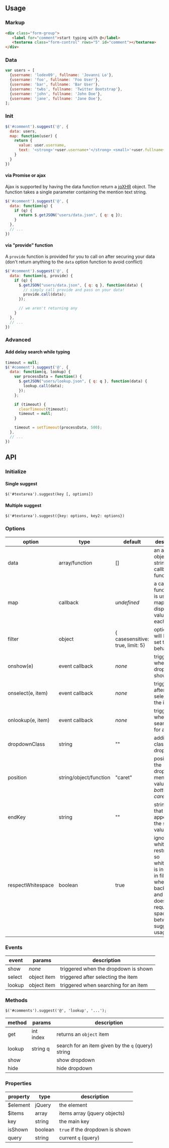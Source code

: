 ## Usage

### Markup
```html
<div class="form-group">
   <label for="comment">start typing with @</label>
   <textarea class="form-control" rows="5" id="comment"></textarea>
</div>
```

### Data
```javascript
var users = [
  {username: 'lodev09', fullname: 'Jovanni Lo'},
  {username: 'foo', fullname: 'Foo User'},
  {username: 'bar', fullname: 'Bar User'},
  {username: 'twbs', fullname: 'Twitter Bootstrap'},
  {username: 'john', fullname: 'John Doe'},
  {username: 'jane', fullname: 'Jane Doe'},
];
```

### Init
```javascript
$('#comment').suggest('@', {
  data: users,
  map: function(user) {
    return {
      value: user.username,
      text: '<strong>'+user.username+'</strong> <small>'+user.fullname+'</small>'
    }
  }
})
```

#### via Promise or ajax
Ajax is supported by having the data function return a [jqXHR](http://api.jquery.com/Types/#jqXHR) object. The function takes a single parameter containing the mention text string.

```javascript
$('#comment').suggest('@', {
  data: function(q) {
    if (q) {
      return $.getJSON("users/data.json", { q: q });
    }
  },
  // ...
})
```

#### via "provide" function
A `provide` function is provided for you to call on after securing your data (don't return anything to the `data` option function to avoid conflict)
```javascript
$('#comment').suggest('@', {
  data: function(q, provide) {
    if (q) {
      $.getJSON("users/data.json", { q: q }, function(data) {
        // simply call provide and pass on your data!
        provide.call(data);
      });

      // we aren't returning any
    }
  },
  // ...
})
```

### Advanced
#### Add delay search while typing
```javascript
timeout = null;
$('#comment').suggest('@', {
  data: function(q, lookup) {
    var processData = function() {
      $.getJSON("users/lookup.json", { q: q }, function(data) {
        lookup.call(data);
      });
    };

    if (timeout) {
      clearTimeout(timeout);
      timeout = null;
    }

    timeout = setTimeout(processData, 500);
  },
  // ...
})

```

## API

### Initialize
#### Single suggest
`$('#textarea').suggest(key [, options])`
#### Multiple suggest
`$('#textarea').suggest({key: options, key2: options})`

### Options
| option            | type                   | default                          | description                                                                |
| --                | ---                    | ---                              | ---                                                                        |
| data              | array/function         | []                               | an array (of objects or string) or a callback function                     |
| map               | callback               | _undefined_                      | a callback function that is used to map the display and value of each item |
| filter            | object                 | { casesensitive: true, limit: 5} | option that will let you set the filter behaviour                          |
| onshow(e)         | event callback         | _none_                           | triggered when the dropdown is shown                                       |
| onselect(e, item) | event callback         | _none_                           | triggered after selecting the item                                         |
| onlookup(e, item) | event callback         | _none_                           | triggered when searching for an item                                       |
| dropdownClass     | string                 | ""                               | additional class of the dropdown                                           |
| position          | string/object/function | "caret"                          | position of the dropdown menu. string values: _bottom_, _top_, _caret_     |
| endKey            | string                 | ""                               | string key that will append at the selected values                         |
| respectWhitespace | boolean                | true                             | ignore whitespace restriction so whitespace is included in filtering when backspacing and also doesnt require a space between suggest usage|


### Events
| event  | params      | description                          |
| ---    | ---         | ---                                  |
| show   | _none_      | triggered when the dropdown is shown |
| select | object item | triggered after selecting the item   |
| lookup | object item | triggered when searching for an item |

### Methods
```
$('#comments').suggest('@', 'lookup', '...');
```

| method | params    | description                                        |
| ---    | ---       | ---                                                |
| get    | int index | returns an `object` item                           |
| lookup | string q  | search for an item given by the `q` (query) string |
| show   |           | show dropdown                                      |
| hide   |           | hide dropdown                                      |


### Properties
| property | type    | description                     |
| ---      | ---     | ---                             |
| $element | jQuery  | the element                     |
| $items   | array   | items array (jquery objects)    |
| key      | string  | the main key                    |
| isShown  | boolean | `true` if the dropdown is shown |
| query    | string  | current `q` (query)             |